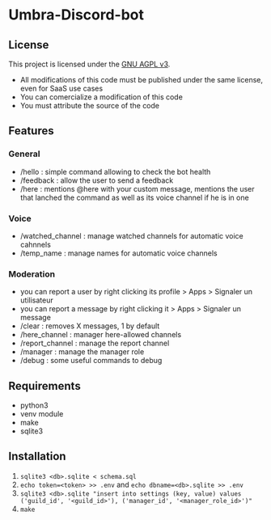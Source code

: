 # Umbra-Discord-bot

## License
This project is licensed under the [GNU AGPL v3](LICENSE).
- All modifications of this code must be published under the same license, even for SaaS use cases
- You can comercialize a modification of this code
- You must attribute the source of the code

## Features

### General

- /hello : simple command allowing to check the bot health
- /feedback : allow the user to send a feedback
- /here : mentions @here with your custom message, mentions the user that lanched the command as well as its voice channel if he is in one

### Voice

- /watched_channel : manage watched channels for automatic voice cahnnels
- /temp_name : manage names for automatic voice channels

### Moderation

- you can report a user by right clicking its profile > Apps > Signaler un utilisateur
- you can report a message by right clicking it > Apps > Signaler un message
- /clear : removes X messages, 1 by default
- /here_channel : manager here-allowed channels
- /report_channel : manage the report channel
- /manager : manage the manager role
- /debug : some useful commands to debug

## Requirements

- python3
- venv module
- make
- sqlite3

## Installation

1. `sqlite3 <db>.sqlite < schema.sql`
2. `echo token=<token> >> .env` and `echo dbname=<db>.sqlite >> .env`
3. `sqlite3 <db>.sqlite "insert into settings (key, value) values ('guild_id', '<guild_id>'), ('manager_id', '<manager_role_id>')"`
4. `make`
